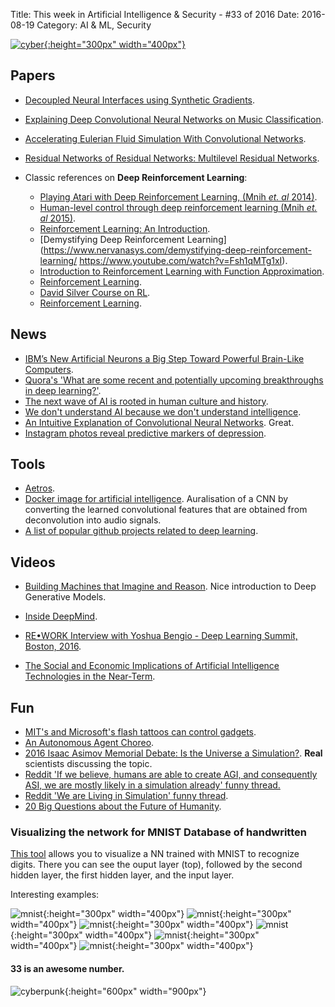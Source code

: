 Title: This week in Artificial Intelligence & Security  - #33 of 2016
Date: 2016-08-19
Category: AI & ML, Security


[![cyber](./cyberpunk/6.png){:height="300px" width="400px"}](https://www.reddit.com/r/Cyberpunk/comments/4xun92/would_anyone_want_more_photoshops_like_this/)

## Papers

* [Decoupled Neural Interfaces using Synthetic Gradients](https://arxiv.org/pdf/1608.05343.pdf).
* [Explaining Deep Convolutional Neural Networks on Music Classification](https://arxiv.org/pdf/1607.02444v1.pdf).
* [Accelerating Eulerian Fluid Simulation With Convolutional Networks](http://cims.nyu.edu/~schlacht/CNNFluids.htm).
* [Residual Networks of Residual Networks: Multilevel Residual Networks](http://arxiv.org/abs/1608.02908?utm_campaign=Revue%20newsletter&utm_medium=Newsletter&utm_source=revue).


* Classic references on **Deep Reinforcement Learning**:
	- [Playing Atari with Deep Reinforcement Learning, (Mnih *et. al* 2014)](https://www.cs.toronto.edu/~vmnih/docs/dqn.pdf).
	- [Human-level control through deep reinforcement learning (Mnih *et. al* 2015)](http://home.uchicago.edu/~arij/journalclub/papers/2015_Mnih_et_al.pdf).
	- [Reinforcement Learning: An Introduction](http://people.inf.elte.hu/lorincz/Files/RL_2006/SuttonBook.pdf).
	- [Demystifying Deep Reinforcement Learning](https://www.nervanasys.com/demystifying-deep-reinforcement-learning/
https://www.youtube.com/watch?v=Fsh1qMTg1xI).
	- [Introduction to Reinforcement Learning with Function Approximation](http://media.nips.cc/Conferences/2015/tutorialslides/SuttonIntroRL-nips-2015-tutorial.pdf).
	- [Reinforcement Learning](http://www.cse.unsw.edu.au/~cs9417ml/RL1/index.html).
	- [David Silver Course on RL](http://www0.cs.ucl.ac.uk/staff/d.silver/web/Teaching.html).
	- [Reinforcement Learning](http://artint.info/html/ArtInt_262.html).


## News


* [IBM’s New Artificial Neurons a Big Step Toward Powerful Brain-Like Computers](http://singularityhub.com/2016/08/14/ibms-new-artificial-neurons-a-big-step-toward-brain-like-computers/).
* [Quora's 'What are some recent and potentially upcoming breakthroughs in deep learning?'](https://www.quora.com/What-are-some-recent-and-potentially-upcoming-breakthroughs-in-deep-learning).
* [The next wave of AI is rooted in human culture and history](https://www.engadget.com/2016/08/16/the-next-wave-of-ai-is-rooted-in-human-culture-and-history/).
* [We don't understand AI because we don't understand intelligence](https://www.engadget.com/2016/08/15/technological-singularity-problems-brain-mind/).
* [An Intuitive Explanation of Convolutional Neural Networks](https://ujjwalkarn.me/2016/08/11/intuitive-explanation-convnets/?utm_campaign=Revue%20newsletter&utm_medium=Newsletter&utm_source=revue). Great.
* [Instagram photos reveal predictive markers of depression](https://arxiv.org/pdf/1608.03282v1.pdf).


## Tools

* [Aetros](http://aetros.com/).
* [Docker image for artificial intelligence](https://github.com/berlius/artificial-intelligence). Auralisation of a CNN by converting the learned convolutional features that are obtained from deconvolution into audio signals.
* [A list of popular github projects related to deep learning](https://github.com/aymericdamien/TopDeepLearning?utm_campaign=Revue%20newsletter&utm_medium=Newsletter&utm_source=revue).


## Videos

* [Building Machines that Imagine and Reason](http://shakirm.com/slides/DLSummerSchool_Aug2016_compress.pdf). Nice introduction to Deep Generative Models.

* [Inside DeepMind](https://www.youtube.com/watch?v=xN1d3qHMIEQ).
* [RE•WORK Interview with Yoshua Bengio - Deep Learning Summit, Boston, 2016](https://www.youtube.com/watch?utm_campaign=Revue%20newsletter&utm_medium=Newsletter&utm_source=revue&v=InYNSzVblZQ).
* [The Social and Economic Implications of Artificial Intelligence Technologies in the Near-Term](https://artificialintelligencenow.com/).

## Fun

* [MIT's and Microsoft's flash tattoos can control gadgets](https://www.engadget.com/2016/08/13/duoskin-high-tech-flash-tattoos/).
* [An Autonomous Agent Choreo](https://vimeo.com/176714277).
* [2016 Isaac Asimov Memorial Debate: Is the Universe a Simulation?](https://www.youtube.com/watch?v=wgSZA3NPpBs&index=2&list=PLrfcruGtplwGKzxDI_Ne06NlpOKt-yonZ). **Real** scientists discussing the topic.
* [Reddit 'If we believe, humans are able to create AGI, and consequently ASI, we are mostly likely in a simulation already' funny thread.](https://www.reddit.com/r/artificial/comments/4xbuiy/if_we_believe_humans_are_able_to_create_agi_and/)
* [Reddit 'We are Living in Simulation' funny thread](https://www.reddit.com/r/artificial/comments/4xtile/why_elon_musk_says_were_living_in_a_simulation/).
* [20 Big Questions about the Future of Humanity](http://www.scientificamerican.com/article/20-big-questions-about-the-future-of-humanity/).

### Visualizing the network for MNIST Database of handwritten 

[This tool](http://scs.ryerson.ca/~aharley/vis/fc/) allows you to visualize a NN trained with MNIST to recognize digits. There you can see the ouput layer (top), followed by the second hidden layer, the first hidden layer, and the input layer. 

Interesting examples:

![mnist](./mnist/1.png){:height="300px" width="400px"}
![mnist](./mnist/2.png){:height="300px" width="400px"}
![mnist](./mnist/3.png){:height="300px" width="400px"}
![mnist](./mnist/4.png){:height="300px" width="400px"}
![mnist](./mnist/5.png){:height="300px" width="400px"}
![mnist](./mnist/6.png){:height="300px" width="400px"}


#### 33 is an awesome number.

![cyberpunk](./draws/gan.png){:height="600px" width="900px"}